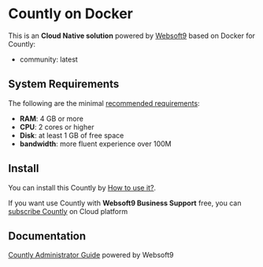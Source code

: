 # Countly on Docker  

This is an **Cloud Native solution** powered by [Websoft9](https://www.websoft9.com) based on Docker for Countly:

 - community:  latest


## System Requirements

The following are the minimal [recommended requirements](https://github.com/countly/docker#recommended-system-requirements):

* **RAM**: 4 GB or more
* **CPU**: 2 cores or higher
* **Disk**: at least 1 GB of free space
* **bandwidth**: more fluent experience over 100M  

## Install

You can install this Countly by [How to use it?](https://github.com/Websoft9/docker-library#how-to-use-it).   

If you want use Countly with **Websoft9 Business Support** free, you can [subscribe Countly](https://www.websoft9.com/apps) on Cloud platform

## Documentation

[Countly Administrator Guide](https://support.websoft9.com/docs/countly) powered by Websoft9